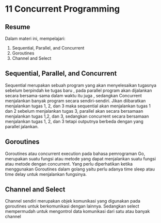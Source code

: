# 11 Concurrent Programming
## Resume

Dalam materi ini, mempelajari:
  1. Sequential, Parallel, and Concurrent
  2. Goroutines
  3. Channel and Select
  
## Sequential, Parallel, and Concurrent
Sequential merupakan sebuah program yang akan menyelesaikan tugasnya sebelum berpindah ke tugas baru , pada parallel program akan dijalankan secara bersama-sama dalam waktu itu juga , sedangkan Concurrent menjalankan banyak program secara sendiri-sendiri. Jikan diibaratkan menjalankan tugas 1, 2, dan 3 maka sequential akan menjalankan tugas 1 dan 2 sebelum menjalankan tugas 3, parallel akan secara bersamaan menjalankan tugas 1,2, dan 3, sedangkan concurrent secara bersamaan menjalankan tugas 1, 2, dan 3 tetapi outputnya berbeda dengan yang parallel jalankan.
## Goroutines
Goroutines atau concurrent execution pada bahasa pemrograman Go, merupakan suatu fungsi atau metode yang dapat menjalankan suatu fungsi atau metode dengan concurrent. Yang perlu diperhatikan ketika menggunakan Goroutines dalam golang yaitu perlu adanya time sleep atau time delay untuk menjalankan fungsinya.
## Channel and Select 
Channel sendiri merupakan objek komunikasi yang digunakan pada goroutines untuk berkomunikasi dengan lainnya. Sedangkan select mempermudah untuk mengontrol data komunikasi dari satu atau banyak channel